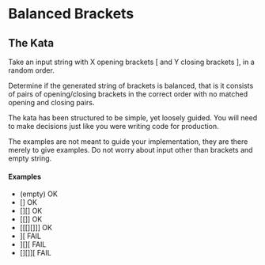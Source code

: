 # Balanced Brackets

## The Kata
Take an input string with X opening brackets [ and Y closing brackets ], in a random order.

Determine if the generated string of brackets is balanced, that is it consists of pairs of opening/closing brackets in the
correct order with no matched opening and closing pairs.

The kata has been structured to be simple, yet loosely guided. You will need to make decisions just like you were writing
code for production.

The examples are not meant to guide your implementation, they are there merely to give examples.
Do not worry about input other than brackets and empty string.

#### Examples
* (empty) OK
* [] OK
* [][] OK
* [[]] OK
* [[[][]]] OK
* ][ FAIL
* ][][ FAIL
* [][]][ FAIL